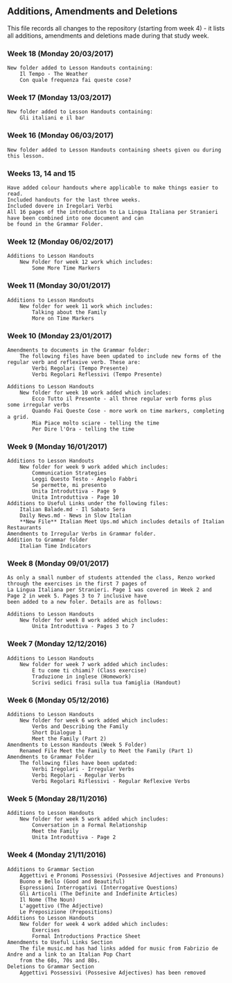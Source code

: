 ## Additions, Amendments and Deletions

This file records all changes to the repository (starting from week 4) - it lists all additions, amendments and deletions made during that study week.

### Week 18 (Monday 20/03/2017)

    New folder added to Lesson Handouts containing:
        Il Tempo - The Weather
        Con quale frequenza fai queste cose?

### Week 17 (Monday 13/03/2017)

    New folder added to Lesson Handouts containing:
        Gli italiani e il bar

### Week 16 (Monday 06/03/2017)

    New folder added to Lesson Handouts containing sheets given ou during this lesson.

### Weeks 13, 14 and 15

    Have added colour handouts where applicable to make things easier to read.
    Included handouts for the last three weeks.
    Included dovere in Iregolari Verbi
    All 16 pages of the introduction to La Lingua Italiana per Stranieri have been combined into one document and can
    be found in the Grammar Folder.

### Week 12 (Monday 06/02/2017)
    
    Additions to Lesson Handouts   
        New Folder for week 12 work which includes:
            Some More Time Markers

### Week 11 (Monday 30/01/2017)

    Additions to Lesson Handouts
        New folder for week 11 work which includes:
            Talking about the Family
            More on Time Markers

### Week 10 (Monday 23/01/2017)

    Amendments to documents in the Grammar folder:
        The following files have been updated to include new forms of the regular verb and reflexive verb. These are:
            Verbi Regolari (Tempo Presente)
            Verbi Regolari Reflessivi (Tempo Presente)
            
    Additions to Lesson Handouts
        New folder for week 10 work added which includes:
            Ecco Tutto il Presente - all three regular verb forms plus some irregular verbs
            Quando Fai Queste Cose - more work on time markers, completing a grid.
            Mia Piace molto sciare - telling the time
            Per Dire l'Ora - telling the time

### Week 9 (Monday 16/01/2017)

    Additions to Lesson Handouts
        New folder for week 9 work added which includes:
            Communication Strategies
            Leggi Questo Testo - Angelo Fabbri
            Se permette, mi presento
            Unita Introduttiva - Page 9
            Unita Introduttiva - Page 10        
    Additions to Useful Links under the following files:
        Italian Balade.md - Il Sabato Sera
        Daily News.md - News in Slow Italian
        **New File** Italian Meet Ups.md which includes details of Italian Restaurants    
    Amendments to Irregular Verbs in Grammar folder.
    Addition to Grammar folder
        Italian Time Indicators
    
### Week 8 (Monday 09/01/2017)

    As only a small number of students attended the class, Renzo worked through the exercises in the first 7 pages of
    La Lingua Italiana per Stranieri. Page 1 was covered in Week 2 and Page 2 in week 5. Pages 3 to 7 inclusive have
    been added to a new foler. Details are as follows:
    
    Additions to Lesson Handouts
        New folder for week 8 work added which includes:
            Unita Introduttiva - Pages 3 to 7
    

### Week 7 (Monday 12/12/2016)

    Additions to Lesson Handouts
        New folder for week 7 work added which includes:
            E tu come ti chiami? (Class exercise)
            Traduzione in inglese (Homework)
            Scrivi sedici frasi sulla tua famiglia (Handout)
            
### Week 6 (Monday 05/12/2016)

    Additions to Lesson Handouts
        New folder for week 6 work added which includes:
            Verbs and Describing the Family
            Short Dialogue 1
            Meet the Family (Part 2)        
    Amendments to Lesson Handouts (Week 5 Folder)
        Renamed File Meet the Family to Meet the Family (Part 1)    
    Amendments to Grammar Folder   
        The following files have been updated:
            Verbi Iregolari - Irregular Verbs
            Verbi Regolari - Regular Verbs
            Verbi Regolari Riflessivi - Regular Reflexive Verbs

### Week 5 (Monday 28/11/2016)

    Additions to Lesson Handouts
        New folder for week 5 work added which includes:
            Conversation in a Formal Relationship
            Meet the Family
            Unita Introduttiva - Page 2

### Week 4 (Monday 21/11/2016)

    Additions to Grammar Section
        Aggettivi e Pronomi Possessivi (Possesive Adjectives and Pronouns)
        Buono e Bello (Good and Beautiful)
        Espressioni Interrogativi (Interrogative Questions)
        Gli Articoli (The Definite and Indefinite Articles)
        Il Nome (The Noun)
        L'aggettivo (The Adjective)
        Le Preposizione (Prepositions)
    Additions to Lesson Handouts
        New folder for week 4 work added which includes:
            Exercises
            Formal Introductions Practice Sheet
    Amendments to Useful Links Section
        The file music.md has had links added for music from Fabrizio de Andre and a link to an Italian Pop Chart
        from the 60s, 70s and 80s.
    Deletions to Grammar Section
        Aggettivi Possessivi (Possesive Adjectives) has been removed